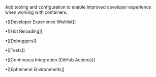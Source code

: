 Add tooling and configuration to enable improved developer experience when working with containers.

•[[Developer Experience Wishlist]]

•[[Hot Reloading]]

•[[Debuggers]]

•[[Tests]]

•[[Continuous Integration (GitHub Actions)]]

•[[Ephemeral Environments]]
